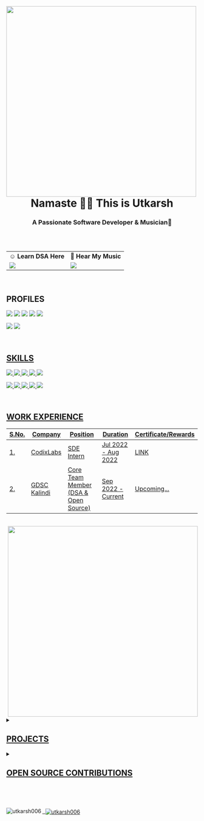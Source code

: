 
<p align="center">
  <img align="left" width="500" src="https://holopin.io/api/user/board?user=utkarsh06"> </p>
  

  
<h1 align="center">Namaste 🙏🏼 This is Utkarsh </h1>
<h3 align="center"> A Passionate Software Developer & Musician🧡 </h3>

<br><br>

|||
|---|---|
| ☺ <b> Learn DSA Here</b>|🎵 <b> Hear My Music </b>|
|<a href="https://www.youtube.com/channel/UCcq5vcH3Z_-OK7DxYjQEl6g"><img src="https://img.shields.io/badge/YouTube-FF0000?style=for-the-badge&logo=youtube&logoColor=white"></a>|<a href="https://www.youtube.com/c/Muzikarsh"><img src="https://img.shields.io/badge/YouTube-FF0000?style=for-the-badge&logo=youtube&logoColor=white"></a>|

 
 <br>
 
## PROFILES

<p>
<a href="https://www.linkedin.com/in/utkarsh06/"><img src="https://img.shields.io/badge/LinkedIn-0077B5?style=for-the-badge&logo=linkedin&logoColor=white"></a>
<a href="https://leetcode.com/utkarsh_006/"><img src="https://img.shields.io/badge/-LeetCode-FFA116?style=for-the-badge&logo=LeetCode&logoColor=black"></a>
<a href="https://auth.geeksforgeeks.org/user/utkarsh06/profile"><img src="https://img.shields.io/badge/GeeksforGeeks-298D46?style=for-the-badge&logo=geeksforgeeks&logoColor=white"></a>
<a href="mailto:utkarshsaxena900@example.com"><img src="https://img.shields.io/badge/Gmail-D14836?style=for-the-badge&logo=gmail&logoColor=white"></a>
<a href="https://medium.com/@utkarsh06"><img src="https://img.shields.io/badge/Medium-12100E?style=for-the-badge&logo=medium&logoColor=white"></a> </p>
<p>
<a href="https://twitter.com/muzikarsh"><img src="https://img.shields.io/badge/Twitter-1DA1F2?style=for-the-badge&logo=twitter&logoColor=white"></a> 
<a href="https://www.instagram.com/the.muzikarsh/"><img src="https://img.shields.io/badge/Instagram-E4405F?style=for-the-badge&logo=instagram&logoColor=white"></p>


<br>

## SKILLS
<p>
<img src="https://img.shields.io/badge/C%2B%2B-00599C?style=for-the-badge&logo=c%2B%2B&logoColor=white">
<img src="https://img.shields.io/badge/HTML5-E34F26?style=for-the-badge&logo=html5&logoColor=white">
<img src="https://img.shields.io/badge/CSS3-1572B6?style=for-the-badge&logo=css3&logoColor=white">
<img src="https://img.shields.io/badge/JavaScript-F7DF1E?style=for-the-badge&logo=JavaScript&logoColor=white">
<img src="https://img.shields.io/badge/Kotlin-0095D5?&style=for-the-badge&logo=kotlin&logoColor=white"> </p>
<p>
<img src="https://img.shields.io/badge/MySQL-00000F?style=for-the-badge&logo=mysql&logoColor=white">
<img src="https://img.shields.io/badge/SQLite-07405E?style=for-the-badge&logo=sqlite&logoColor=white">
<img src="https://img.shields.io/badge/Firebase-039BE5?style=for-the-badge&logo=Firebase&logoColor=white">
<img src="https://img.shields.io/badge/GIT-E44C30?style=for-the-badge&logo=git&logoColor=white">
<img src="https://img.shields.io/badge/Canva-%2300C4CC.svg?&style=for-the-badge&logo=Canva&logoColor=white">
</p>

<br>


## WORK EXPERIENCE


|S.No.|Company|Position|Duration|Certificate/Rewards|
|--------|----|----|----|----|
|1.|[CodixLabs](https://www.codixlabs.com/)|SDE Intern|Jul 2022 - Aug 2022 |[LINK](https://drive.google.com/file/d/13UZ9BrhoawHtqceeG7TDPwoBSFBd90TR/view?usp=sharing)|
|2.|[GDSC Kalindi](https://gdsc.community.dev/kalindi-college-delhi/)|Core Team Member (DSA & Open Source)|Sep 2022 - Current | Upcoming...|

<br> 

<img width="500" align="right" src="https://user-images.githubusercontent.com/94545831/196584035-8ba8e34b-710b-4b3a-a76b-68843c6a5a5f.gif" />

<details>
 <summary>
 
## PROJECTS </summary>

|S.No.|Project Name|Tech|Link|
|--------|----|----|----|
|1.|Quiz App|Kotlin|Under Working...|
|2.|Notes App|Kotlin|[CLICK HERE](https://github.com/utkarsh006/Notes-App)| 
|3.|News App|Kotlin|[CLICK HERE](https://github.com/utkarsh006/NEWS-APP)|

<br> 

## MINI PROJECTS

|S.No.|Project Name|Tech|Link|
|--------|----|----|----|
|1.|Swiggy Website Clone|HTML,CSS|Under Working....|
|2.|Voice to Text |Kotlin|[CLICK HERE](https://github.com/utkarsh006/Voice-to-Text)| 
|3.|Tic Tac Toe |Kotlin|[CLICK HERE](https://github.com/utkarsh006/TIC-TAC-TOE)|
|4.|Bank Management System|C++|[CLICK HERE](https://github.com/utkarsh006/Bank-Management-System)|

</details>

<details><summary>

## OPEN SOURCE CONTRIBUTIONS 
 </summary>

|S.No.|Open Source Program/Organization |Duration| Contribution Link|Role|Rewards|
|:------:|:--------:|:-----------------:|:-------:|:--------------------:|:-----:|
|1.|Girlscript Summer Of Code| Mar 2022- May 2022|[Click Here](https://docs.google.com/document/d/1aBISBbboCe3fmpyvIQzt3indz0YProDjZAiQU1TCKBc/edit?usp=sharing)|Contributor|[LINK](https://drive.google.com/file/d/1CjhxmQkbgNwgq5IlBW8oj6MRws9kftre/view?usp=sharing)|
|2.|Hackclub RAIT|Jul 2022- Aug 2022|[Click Here](https://docs.google.com/document/d/1wXZDwGbh7NGb9bLLfzIbz3Gn5iBo6li755deKVNmFBI/edit?usp=sharing)|Project Admin|[LINK](https://drive.google.com/file/d/1h9FTipyvj_qhedU7yags2KrBArCnj4Kj/view?usp=sharing)|
|3.|Hacktoberfest|Oct 1- Oct 31|[Click Here](https://docs.google.com/document/d/1X6txIQnAKZoQSExJY22hrft1AQgXnPwvxSoJ50HdhzA/edit?usp=sharing)|Contributor & Project Maintainer|T-Shirt & Stickers|
|4.|Open Food Facts||[Click Here](https://docs.google.com/document/d/1Zp9nc592MMsWjNhq2lk-W0FSSRWSmKxznpnORoh2Sk8/edit?usp=sharing)||
</details></p>



<br>
<br>

</p>



<img align="left" src="https://github-readme-stats.vercel.app/api/top-langs?username=utkarsh006&show_icons=true&locale=en&layout=compact" alt="utkarsh006" /> &nbsp;
<img align="center" src="https://github-readme-stats.vercel.app/api?username=utkarsh006&show_icons=true&locale=en" alt="utkarsh006" />


